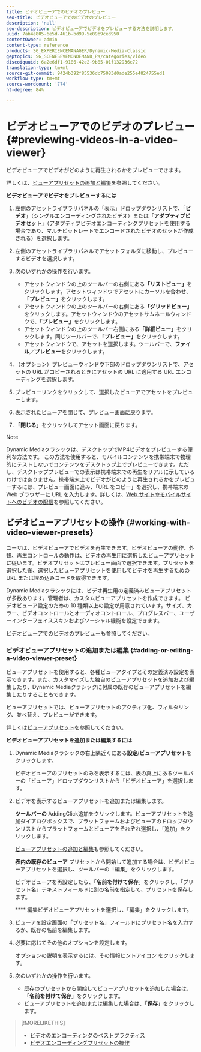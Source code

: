 ```yaml
---
title: ビデオビューアでのビデオのプレビュー
seo-title: ビデオビューアでのビデオのプレビュー
description: 'null'
seo-description: ビデオビューアでビデオをプレビューする方法を説明します。
uuid: 7ab4e805-6e5d-461b-bd99-5e09b9ced950
contentOwner: admin
content-type: reference
products: SG_EXPERIENCEMANAGER/Dynamic-Media-Classic
geptopics: SG_SCENESEVENONDEMAND_PK/categories/video
discoiquuid: 6a2e6df1-9186-42e2-9b85-01f132936c72
translation-type: tm+mt
source-git-commit: 9424b392f85536dc75083d0ade255e4824755ed1
workflow-type: tm+mt
source-wordcount: '774'
ht-degree: 84%

---
```



# ビデオビューアでのビデオのプレビュー{#previewing-videos-in-a-video-viewer}

ビデオビューアでビデオがどのように再生されるかをプレビューできます。

詳しくは、[ビューアプリセットの追加と編集](application-setup.md#adding_and_editing_viewer_presets)を参照してください。

**ビデオビューアでビデオをプレビューするには**

1. 左側のアセットライブラリパネルの「表示」ドロップダウンリストで、「**ビデオ**」（シングルエンコーディングされたビデオ）または「**アダプティブビデオセット**」（アダプティブビデオエンコーディングプリセットを使用する場合であり、マルチビットレートでエンコードされたビデオのセットが作成される）を選択します。
1. 左側のアセットライブラリパネルでアセットフォルダに移動し、プレビューするビデオを選択します。
1. 次のいずれかの操作を行います。

   * アセットウィンドウの上のツールバーの右側にある&#x200B;**「リストビュー」**&#x200B;をクリックします。アセットウィンドウでアセットにカーソルを合わせ、**「プレビュー」**&#x200B;をクリックします。
   * アセットウィンドウの上のツールバーの右側にある&#x200B;**「グリッドビュー」**&#x200B;をクリックします。アセットウィンドウのアセットサムネールウィンドウで、**「プレビュー」**&#x200B;をクリックします。
   * アセットウィンドウの上のツールバー右側にある&#x200B;**「詳細ビュー」**&#x200B;をクリックします。同じツールバーで、**「プレビュー」**&#x200B;をクリックします。
   * アセットウィンドウで、アセットを選択します。ツールバーで、**ファイル**／**プレビュー**&#x200B;をクリックします。

1. （オプション）プレビューウィンドウ下部のドロップダウンリストで、アセットの URL がコピーされるときにアセットの URL に適用する URL エンコーディングを選択します。
1. プレビューリンクをクリックして、選択したビューアでアセットをプレビューします。
1. 表示されたビューアを閉じて、プレビュー画面に戻ります。
1. **「閉じる」**&#x200B;をクリックしてアセット画面に戻ります。

>[!NOTE]
>
>Dynamic Mediaクラシックは、デスクトップでMP4ビデオをプレビューする便利な方法です。 この方法を使用すると、モバイルコンテンツを携帯端末で物理的にテストしないでコンテンツをデスクトップ上でプレビューできます。ただし、デスクトッププレビューでの表示は携帯端末での再生をリアルに示しているわけではありません。携帯端末上でビデオがどのように再生されるかをプレビューするには、プレビュー画面に進み、「URL をコピー」を選択し、携帯端末の Web ブラウザーに URL を入力します。詳しくは、[Web サイトやモバイルサイトへのビデオの配信](deploying-video-websites-mobile-sites.md#deploying_video_to_your_websites_and_mobile_sites)を参照してください。

## ビデオビューアプリセットの操作 {#working-with-video-viewer-presets}

ユーザは、ビデオビューアでビデオを再生できます。ビデオビューアの動作、外観、再生コントロールの動作は、ビデオの再生用に選択したビューアプリセットに従います。ビデオプリセットはプレビュー画面で選択できます。プリセットを選択した後、選択したビューアプリセットを使用してビデオを再生するための URL または埋め込みコードを取得できます。

Dynamic Mediaクラシックには、ビデオ再生用の定義済みビューアプリセットが多数あります。管理者は、カスタムビューアプリセットを作成できます。 ビデオビューア設定のための 10 種類以上の設定が用意されています。サイズ、カラー、ビデオコントロールとオーディオコントロール、プログレスバー、ユーザーインターフェイススキンおよびソーシャル機能を設定できます。

[ビデオビューアでのビデオのプレビュー](previewing-videos-video-viewer.md#previewing_videos_in_a_video_viewer)も参照してください。

### ビデオビューアプリセットの追加または編集  {#adding-or-editing-a-video-viewer-preset}

ビューアプリセットを使用すると、各種ビューアタイプとその定義済み設定を表示できます。また、カスタマイズした独自のビューアプリセットを追加および編集したり、Dynamic Mediaクラシックに付属の既存のビューアプリセットを編集したりすることもできます。

ビューアプリセットでは、ビューアプリセットのアクティブ化、フィルタリング、並べ替え、プレビューができます。

詳しくは[ビューアプリセット](application-setup.md#viewer_presets)を参照してください。

**ビデオビューアプリセットを追加または編集するには**

1. Dynamic Mediaクラシックの右上隅近くにある&#x200B;**設定**/**ビューアプリセット**&#x200B;をクリックします。

   ビデオビューアのプリセットのみを表示するには、表の真上にあるツールバーの「ビューア」ドロップダウンリストから「ビデオビューア」を選択します。

1. ビデオを表示するビューアプリセットを追加または編集します。

   **ツールバーの** AddingClick追加をクリックします。ビューアプリセットを追加ダイアログボックスで、プラットフォームおよびビューアのドロップダウンリストからプラットフォームとビューアをそれぞれ選択し、「追加」をクリックします。

   [ビューアプリセットの追加と編集](application-setup.md#adding_and_editing_viewer_presets)も参照してください。

   **表内の既存のビューア** プリセットから開始して追加する場合は、ビデオビューアプリセットを選択し、ツールバーの「編集」をクリックします。

   ビデオビューアを再設定したら、「**名前を付けて保存**」をクリックし、「プリセット名」テキストフィールドに別の名前を指定して、プリセットを保存します。

   **** 編集ビデオビューアプリセットを選択し、「編集」をクリックします。

1. ビューアを設定画面の「プリセット名」フィールドにプリセット名を入力するか、既存の名前を編集します。
1. 必要に応じてその他のオプションを設定します。

   オプションの説明を表示するには、その情報ヒントアイコン  をクリックします。

1. 次のいずれかの操作を行います。

   * 既存のプリセットから開始してビューアプリセットを追加した場合は、「**名前を付けて保存**」をクリックします。
   * ビューアプリセットを追加または編集した場合は、「**保存**」をクリックします。

>[!MORELIKETHIS]
>
>* [ビデオのエンコーディングのベストプラクティス](uploading-encoding-videos.md#best_practices_for_video_encoding)
>* [ビデオエンコーディングプリセットの操作](uploading-encoding-videos.md#working_with_video_encoding_presets)

